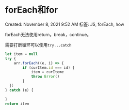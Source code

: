 # forEach和for

Created: November 8, 2021 9:52 AM
标签: JS, forEach, how

forEach无法使用return，break，continue。

需要打断循环可以使用`try...catch`

```jsx
let item = null
try {
	arr.forEach((e, i) => {
		if (curItem.id === id) {
			item = curIteme
			throw Error()
		}
  })
} catch (e) {
	
}
return item
```